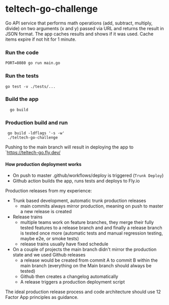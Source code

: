 # teltech-go-challenge

Go API service that performs math operations (add, subtract, multiply, divide) on two arguments (x and y) 
passed via URL and returns the result in JSON format.
The app caches results and shows if it was used. Cache items expire if not hit for 1 minute. 

### Run the code
```shell
PORT=8080 go run main.go
```

### Run the tests
```shell
go test -v ./tests/...
```

### Build the app
```shell
  go build
```

### Production build and run
```shell
 go build -ldflags '-s -w'
 ./teltech-go-challenge
```

Pushing to the main branch will result in deploying the app to `https://teltech-go.fly.dev/

#### How production deployment works

- On push to master .github/workflows/deploy is triggered (`Trunk Deploy`)
- Github action builds the app, runs tests and deploys to Fly.io

Production releases from my experience:

- Trunk based development, automatic trunk production releases 
  - main commits always mirror production, meaning on push to master a new release is created 
- Release trains
  - multiple teams work on feature branches, they merge their fully tested features to a release branch and 
  and finally a release branch is tested once more (automatic tests and manual regression testing, maybe e2e, or smoke tests)
  - release trains usually have fixed schedule
- On a couple of projects the main branch didn't mirror the production state and we used Github releases
  - a release would be created from commit A to commit B within the main branch (everything on the Main branch should always be tested)
  - Github then creates a changelog automatically
  - A release triggers a production deployment script

The ideal production release process and code architecture should use 12 Factor App principles as guidance.

